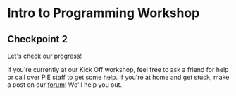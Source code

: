 # Intro to Programming Workshop

## Checkpoint 2 

Let's check our progress!

If you're currently at our Kick Off workshop, feel free to ask a friend for help or call over PiE staff to get some help. If you're at home and get stuck, make a post on our [forum](piazza.com/pioneers_in_engineering/spring2018/pierc)! We'll help you out.
